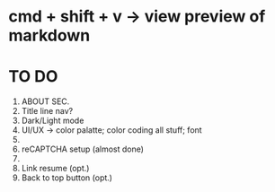 # cmd + shift + v -> view preview of markdown

# TO DO 
1. ABOUT SEC.
2. Title line nav?
3. Dark/Light mode
4. UI/UX -> color palatte; color coding all stuff; font 
5. 
6. reCAPTCHA setup (almost done)
7.  
8.  Link resume (opt.)
9.  Back to top button (opt.)